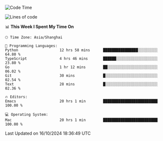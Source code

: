<!--START_SECTION:waka-->
![Code Time](http://img.shields.io/badge/Code%20Time-2%2C238%20hrs%2015%20mins-blue)

![Lines of code](https://img.shields.io/badge/From%20Hello%20World%20I%27ve%20Written-308.1%20thousand%20lines%20of%20code-blue)

📊 **This Week I Spent My Time On** 

```text
🕑︎ Time Zone: Asia/Shanghai

💬 Programming Languages: 
Python                   12 hrs 58 mins      ████████████████░░░░░░░░░   64.80 % 
TypeScript               4 hrs 46 mins       ██████░░░░░░░░░░░░░░░░░░░   23.80 % 
Go                       1 hr 12 mins        ██░░░░░░░░░░░░░░░░░░░░░░░   06.02 % 
Git                      30 mins             █░░░░░░░░░░░░░░░░░░░░░░░░   02.54 % 
Text                     28 mins             █░░░░░░░░░░░░░░░░░░░░░░░░   02.36 % 

🔥 Editors: 
Emacs                    20 hrs 1 min        █████████████████████████   100.00 % 

💻 Operating System: 
Mac                      20 hrs 1 min        █████████████████████████   100.00 % 
```


 Last Updated on 16/10/2024 18:36:49 UTC
<!--END_SECTION:waka-->

